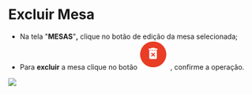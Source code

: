 # Excluir Mesa

* Na tela "**MESAS**"**,** clique no botão de edição da mesa selecionada;
* Para **excluir** a mesa clique no botão ![](<../../.gitbook/assets/image (41).png>) , confirme a operação.

![](<../../.gitbook/assets/excluir mesa.gif>)

